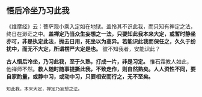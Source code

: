 ## 悟后冷坐乃习此我

《维摩经》云：菩萨观小乘入定如在地狱。盖怜其不识此我，而只知有禅定之法，终日在渺茫之中。__盖禅定乃当众生妄想之一法，只要知此我本来大定，或暂时静坐亦可，非是执定此法，抛去日用，死坐以为高异。若能识此我而保任之，久久于纷扰中，而无不大定，所谓楞严大定是也。__ 彼不知我者，安能识此？

__古人悟后冷坐，乃习此我，至于久熟，打成一片，非是习定。__ 惟石霜教人如此，他禅师不然。__教人随时随事提撕此我，不致走作，则自然熟矣。人人资性不同，要自家酌量，或静中习，或动中习，只要相安而行之，无不至矣。__

 ```yang
知此我，本来大定，禅定乃妄想之法。
```
